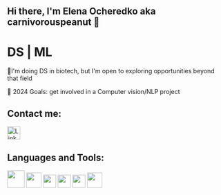 ## Hi there, I'm Elena Ocheredko aka carnivorouspeanut 👋
# DS | ML
🧬I'm doing DS in biotech, but I'm open to exploring opportunities beyond that field

🥅 2024 Goals: get involved in a Computer vision/NLP project

## Contact me:
<a href="[https://www.linkedin.com/in/your-linkedin-username/](https://www.linkedin.com/in/elena-ocheredko-b3893b167/)">
  <img src="https://upload.wikimedia.org/wikipedia/commons/c/ca/LinkedIn_logo_initials.png" alt="LinkedIn" width="30" height="30"/>
</a>

## Languages and Tools:
<img src="https://github.com/user-attachments/assets/6b3bd512-3ceb-4220-ad65-c24e7a29bc8c" width="40" height="40"> <img src="https://github.com/user-attachments/assets/b8c76f83-a802-4222-93a0-e78e58b5bf6f" width="35" height="35">              <img src="https://github.com/user-attachments/assets/61239759-c71e-46de-a9c7-aa4f2bd4702d" width="30" height="30">       <img src="https://github.com/user-attachments/assets/ccbca4b2-1321-4db7-9559-ca70d16f4e9d" width="30" height="30"> <img src="https://github.com/user-attachments/assets/fa141e01-f312-474d-bfc6-2ecea7ad13dd" width="30" height="30">                  <img src="https://github.com/user-attachments/assets/1414d919-60fc-47c7-89d6-4839be8e1df9" width="35" height="35">








